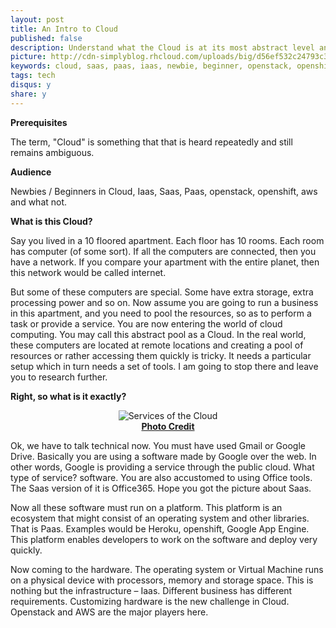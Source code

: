```yaml
---
layout: post
title: An Intro to Cloud
published: false
description: Understand what the Cloud is at its most abstract level and in the simplest terms.
picture: http://cdn-simplyblog.rhcloud.com/uploads/big/d56ef532c24793c3fdef9dfe595d942c.png
keywords: cloud, saas, paas, iaas, newbie, beginner, openstack, openshift, introduction, learn
tags: tech
disqus:	y
share: y
---
```


**Prerequisites**

The term, "Cloud" is something that that is heard repeatedly and still remains ambiguous.

**Audience**

Newbies / Beginners in Cloud, Iaas, Saas, Paas, openstack, openshift, aws and what not.

**What is this Cloud?**

Say you lived in a 10 floored apartment. Each floor has 10 rooms. Each room has computer (of some sort). If all the computers are connected, then you have a network. If you compare your apartment with the entire planet, then this network would be called internet.

But some of these computers are special. Some have extra storage, extra processing power and so on. Now assume you are going to run a business in this apartment, and you need to pool the resources, so as to perform a task or provide a service. You are now entering the world of cloud computing. You may call this abstract pool as a Cloud. In the real world, these computers are located at remote locations and creating a pool of resources or rather accessing them quickly is tricky. It needs a particular setup which in turn needs a set of tools. I am going to stop there  and leave you to research further.

**Right, so what is it exactly?**

<center><img src="http://cdn-simplyblog.rhcloud.com/uploads/big/f4e611e016981335c0f50182d44e7906.png" alt="Services of the Cloud" /></center>
<center><b class="small"><a href="http://www.digit.in/technology-guides/fasttrack-to-cloud-services/what-are-cloud-services.html">Photo Credit</a></b></center>

Ok, we have to talk technical now. You must have used Gmail or Google Drive. Basically you are using a software made by Google over the web. In other words, Google is providing a service through the public cloud. What type of service? software. You are also accustomed to using Office tools. The Saas version of it is Office365. Hope you got the picture about Saas.

Now all these software must run on a platform. This platform is an ecosystem that might consist of an operating system and other libraries. That is Paas. Examples would be Heroku, openshift, Google App Engine. This platform enables developers to work on the software and deploy very quickly.

Now coming to the hardware. The operating system or Virtual Machine runs on a physical device with processors, memory and storage space. This is nothing but the infrastructure – Iaas. Different business has different requirements. Customizing hardware is the new challenge in Cloud. Openstack and AWS are the major players here.


